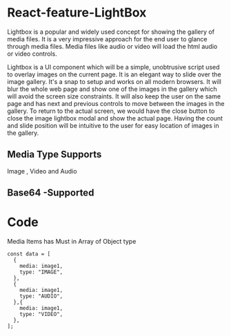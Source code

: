 # React-feature-LightBox
Lightbox is a popular and widely used concept for showing the gallery of media files. It is a very impressive approach for the end user to glance through media files. Media files like audio or video will load the html audio or video controls. 

Lightbox is a UI component which will be a simple, unobtrusive script used to overlay images on the current page. It is an elegant way to slide over the image gallery. It's a snap to setup and works on all modern browsers. It will blur the whole web page and show one of the images in the gallery which will avoid the screen size constraints. It will also keep the user on the same page and has next and previous controls to move between the images in the gallery. To return to the actual screen, we would have the close button to close the image lightbox modal and show the actual page. Having the count and slide position will be intuitive to the user for easy location of images in the gallery.

## Media Type Supports 
   Image , Video and Audio

## Base64 -Supported

# Code 
  Media Items has Must in Array of Object type 

    const data = [
      {
        media: image1,
        type: "IMAGE",
      },
      {
        media: image1,
        type: "AUDIO",
      },{
        media: image1,
        type: "VIDEO",
      },
    ];